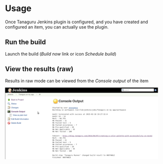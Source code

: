 # Usage

Once Tanaguru Jenkins plugin is configured, and you have created and configured an item, you can actually use the plugin.

## Run the build

Launch the build (*Build now* link or icon *Schedule build*)

## View the results (raw)

Results in raw mode can be viewed from the *Console output* of the item

![](Images/screenshot_20150218_TANAGURU_jenkins_console_output.png)